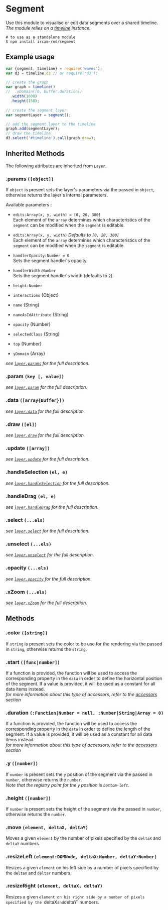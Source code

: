 ---
---

# Segment

Use this module to visualise or edit data segments over a shared timeline.  
_The module relies on a [timeline](#timeline) instance._

~~~
# to use as a standalone module
$ npm install ircam-rnd/segment
~~~

## Example usage

~~~javascript
var {segment, timeline} = require('waves');
var d3 = timeline.d3 // or require('d3');

// create the graph
var graph = timeline()
//  .xDomain([0, buffer.duration])
  .width(1000)
  .height(150);
  
// create the segment layer
var segmentLayer = segment();

// add the segment layer to the timeline
graph.add(segmentLayer);
// draw the timeline
d3.select('#timeline').call(graph.draw);
~~~

## Inherited Methods

The following attributes are inherited from [`Layer`](#ui-layer).

### .params `([object])`

If `object` is present sets the layer's parameters via the passed in `object`, otherwise returns the layer's internal parameters.  

Available parameters :

* `edits:Array(x, y, width) = [0, 20, 300]`  
Each element of the `array` determines which characteristics of the `segment` can be modified when the `segment` is editable. 

* `edits:Array(x, y, width)` _Defaults to `[0, 20, 300]`_    
Each element of the `array` determines which characteristics of the `segment` can be modified when the `segment` is editable.  

* `handlerOpacity:Number = 0`  
Sets the segment handler's opacity.  

* `handlerWidth:Number`  
Sets the segment handler's width (defaults to `2`).

* `height:Number`  
* `interactions` {Object}  
* `name` {String}  
* `nameAsIdAttribute` {String}  
* `opacity` {Number}  
* `selectedClass` {String}  
* `top` {Number}  
* `yDomain` {Array} 

_see [`layer.params`](#layer-params) for the full description._


### .param `(key [, value])`  

_see [`layer.param`](#layer-param) for the full description._


### .data `([array{Buffer}])`

_see [`layer.data`](#layer-data) for the full description._ 


### .draw `([el])`

_see [`layer.draw`](#layer-draw) for the full description._ 


### .update `([array])`

_see [`layer.update`](#layer-update) for the full description._ 

### .handleSelection `(el, e)`

_see [`layer.handleSelection`](#layer-handleSelection) for the full description._ 


### .handleDrag `(el, e)`

_see [`layer.handleDrag`](#layer-handleDrag) for the full description._ 


### .select `(...els)`

_see [`layer.select`](#layer-select) for the full description._ 

### .unselect `(...els)`

_see [`layer.unselect`](#layer-unselect) for the full description._ 

### .opacity `(...els)`

_see [`layer.opacity`](#layer-opacity) for the full description._ 


### .xZoom `(...els)`

_see [`layer.xZoom`](#layer-xZoom) for the full description._ 



## Methods

### .color `([string])`

If `string` is present sets the color to be use for the rendering via the passed in `string`, otherwise returns the `string`.


### .start `([func|number])`

If a function is provided, the function will be used to access the corresponding property in the `data` in order to define the horizontal position of the segment. If a value is provided, it will be used as a constant for all data items instead.  
_for more information about this type of accessors, refer to the [accessors](#accessors) section_


### .duration `(:Function|Number = null, :Number|String|Array = 0)`

If a function is provided, the function will be used to access the corresponding property in the `data` in order to define the length of the segment. If a value is provided, it will be used as a constant for all data items instead.  
_for more information about this type of accessors, refer to the [accessors](#accessors) section_


### .y `([number])`

If `number` is present sets the `y` position of the segment via the passed in `number`, otherwise returns the `number`.  
_Note that the registry point for the `y` position is `bottom-left`_.


### .height `([number])`

If `number` is present sets the height of the segment via the passed in `number`, otherwise returns the `number`.


### .move `(element, deltaX, deltaY)`

Moves a given `element` by the number of pixels specified by the `deltaX` and `deltaY` numbers.


### .resizeLeft `(element:DOMNode, deltaX:Number, deltaY:Number)`

Resizes a given `element` on his left side by a number of pixels specified by the `deltaX` and `deltaY` numbers.


### .resizeRight `(element, deltaX, deltaY)`

Resizes a given `element on his righr side by a number of pixels specified by the `deltaX` and `deltaY` numbers.